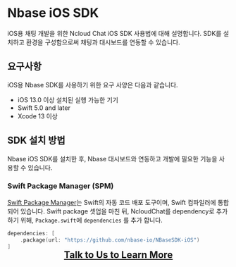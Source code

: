 
# **Nbase iOS SDK**
iOS용 채팅 개발을 위한 Ncloud Chat iOS SDK 사용법에 대해 설명합니다. SDK를 설치하고 환경을 구성함으로써 채팅과 대시보드를 연동할 수 있습니다.

## **요구사항**
iOS용 Nbase SDK를 사용하기 위한 요구 사양은 다음과 같습니다.
- iOS 13.0 이상 설치된 실행 가능한 기기
- Swift 5.0 and later
- Xcode 13 이상

## **SDK 설치 방법**
Nbase iOS SDK를 설치한 후, Nbase 대시보드와 연동하고 개발에 필요한 기능을 사용할 
수 있습니다.
### **Swift Package Manager (SPM)**
[Swift Package Manager](https://www.swift.org/package-manager/)는 Swift의 자동 코드 배포 도구이며, Swift 컴파일러에 통합되어 있습니다. 
Swift package 셋업을 마친 뒤, NcloudChat를 dependency로 추가하기 위해, `Package.swift`에 `dependencies` 를 추가 합니다.
```swift
dependencies: [
    .package(url: "https://github.com/nbase-io/NBaseSDK-iOS")
]
```


<h3 align="center" style="border-bottom: none; margin-top: -15px; margin-bottom: -15px; font-size: 150%">
<a href="https://nbase.io">Talk to Us to Learn More</a>
</h3>
